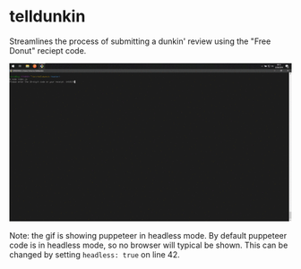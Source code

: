 # telldunkin
Streamlines the process of submitting a dunkin' review using the "Free Donut" reciept code.

<img src="https://github.com/Christopher-Hayes/telldunkin/raw/master/telldunkin.gif"
     alt="GIF screenshot of program running with browser visible"/>
     

Note: the gif is showing puppeteer in headless mode. By default puppeteer code is in headless mode, so no browser will typical be shown. This can be changed by setting `headless: true` on line 42.
